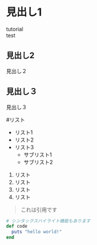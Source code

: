 # 見出し1 #
tutorial  
test

## 見出し2 ##
見出し２

## 見出し３ ##
見出し３

#リスト
* リスト1
* リスト2
* リスト3
    * サブリスト1
    * サブリスト2
1. リスト
1. リスト
1. リスト
1. リスト

> これは引用です

```ruby
# シンタックスハイライト機能もあります
def code
  puts "hello world!"
end
```
